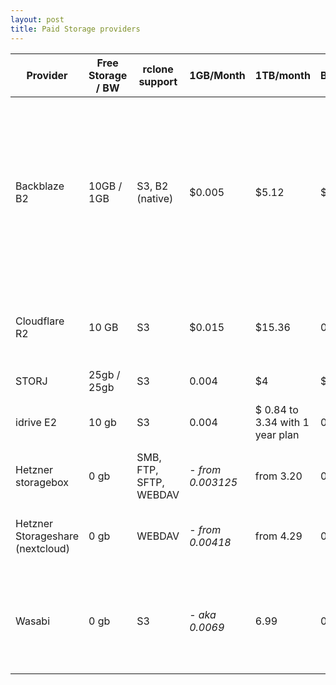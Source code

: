 ```yaml
---
layout: post
title: Paid Storage providers
---
```


<script src='{{ '/public/js/tablesort.js' | absolute_url }}'></script>

| Provider                                            | Free Storage / BW | rclone support | 1GB/Month | 1TB/month | DL Bandwith GB | Extra/Notes |
| --------------------------------------------------- | ----------------- | -------------- | --------- | --------- | ----------- | ----------- |
| Backblaze B2                                        | 10GB  / 1GB            | S3, B2 (native)|  $0.005  | $5.12  |   $0.01  |   Class “B” transactions - $0.004 per 10,000 with 2,500 free per day. “C” transactions - $0.004 per 1,000 with 2,500 free per day. , Free BW via [BW Allience](https://www.backblaze.com/b2/integrations.html)   |
| Cloudflare R2                                       | 10 GB              | S3             | $0.015 |  $15.36  |   0.00 | Class A 1,000,000 / month, B 10,000,000 / month [source](https://www.cloudflare.com/products/r2/)|
| STORJ                                               | 25gb / 25gb       | S3             | 0.004  | $4  |  $0.007    |             |
| idrive E2                                           | 10 gb             | S3             | 0.004   |  $ 0.84 to 3.34 with 1 year plan  |  0.00      |  They have 1 year plan you can prepay  |
| Hetzner storagebox                                  | 0 gb              | SMB, FTP, SFTP, WEBDAV | - *from 0.003125*   |  from  3.20  |  0.00     |  monthly only, connection limit  |
| Hetzner Storageshare (nextcloud)                    | 0 gb              | WEBDAV         | - *from 0.00418*  |  from  4.29  |  0.00      |  Can prepay up to a year, connection limit  |
| Wasabi | 0 gb | S3 | - *aka 0.0069* | 6.99 | 0.00 | Fair usage free egress, minimum storage duration policy (90 days) [source](https://wasabi.com/paygo-pricing-faq/)
